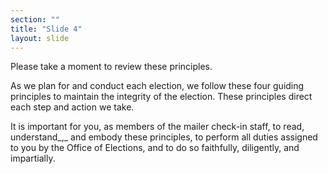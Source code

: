 ```yaml
---
section: ""
title: "Slide 4"
layout: slide
---
```


Please take a moment to review these principles.

As we plan for and conduct each election, we follow these four guiding principles to maintain the integrity of the election. These principles direct each step and action we take.

It is important for you, as members of the mailer check-in staff, to read, understand_,_ and embody these principles, to perform all duties assigned to you by the Office of Elections, and to do so faithfully, diligently, and impartially.